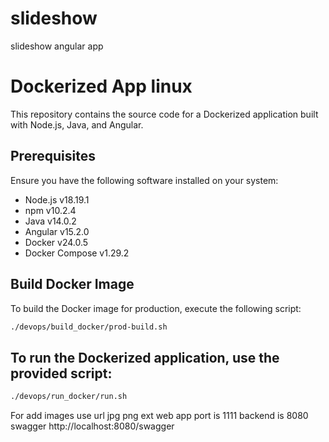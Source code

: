# slideshow

slideshow angular app

# Dockerized App linux

This repository contains the source code for a Dockerized application built with Node.js, Java, and Angular.

## Prerequisites

Ensure you have the following software installed on your system:

-   Node.js v18.19.1
-   npm v10.2.4
-   Java v14.0.2
-   Angular v15.2.0
-   Docker v24.0.5
-   Docker Compose v1.29.2

## Build Docker Image

To build the Docker image for production, execute the following script:

```bash
./devops/build_docker/prod-build.sh
```

## To run the Dockerized application, use the provided script:

```bash
./devops/run_docker/run.sh
```

For add images use url jpg png ext
web app port is 1111
backend is 8080
swagger http://localhost:8080/swagger
